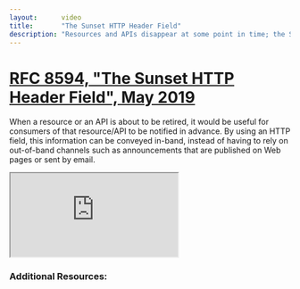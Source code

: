 ```yaml
---
layout:      video
title:       "The Sunset HTTP Header Field"
description: "Resources and APIs disappear at some point in time; the Sunset field allows to advertise that event to clients."
---
```


# [RFC 8594, "The Sunset HTTP Header Field", May 2019](https://datatracker.ietf.org/doc/html/rfc8594)

When a resource or an API is about to be retired, it would be useful for consumers of that resource/API to be notified in advance. By using an HTTP field, this information can be conveyed in-band, instead of having to rely on out-of-band channels such as announcements that are published on Web pages or sent by email.

<div class="ytcontainer">
  <iframe class="yt" allowfullscreen="" src="https://www.youtube.com/embed/twfufQn1mD0"></iframe>
</div>

### Additional Resources:

